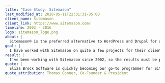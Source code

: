 ```yaml
---
title: "Case Study: Sitemason"
last_modified_at: 2020-05-11T22:31:31-05:00
client_name: Sitemason
client_link: https://www.sitemason.com/
timeline: 2002 - 2016
logo: sitemason_logo.png
about: |
  Sitemason® is the preferred alternative to WordPress and Drupal for agencies, designers and developers.
goal: |
  I have worked with Sitemason on quite a few projects for their clients and customers.  They taught me to program when I was still in high school, and were amongst my first clients when I started freelancing as a teenager!  Fast-forward 15+ years, and it's gratifying to still be working with them!
result: |
  I've been working with Sitemason since 2002, so the results must be pretty satisfactory ;) You can see example of the projects we've worked with them on by looking at the case studies for Nashville Paw Magazine, Nashville Paw, Coastal Classic, Duncan Security, Sequoia Club and Temple Church.
quote: |
  Eliza Brock Software is quickly becoming our go-to programmer for Sitemason development. It’s the perfect complement to the design side of our partnerships for the Sitemason CMS platform. When HTML/CSS needs to be programmed as a PHP template for our CMS, there is no one better to do the job quickly and completely. The added benefit of having Eliza Brock Software is Eliza’s thorough understanding of the Sitemason CMS and the best uses of the CMS tools. She can help the stakeholders in a development project understand the most effective approach for optimal results.
quote_attribution: Thomas Conner, Co-Founder & President
---
```

